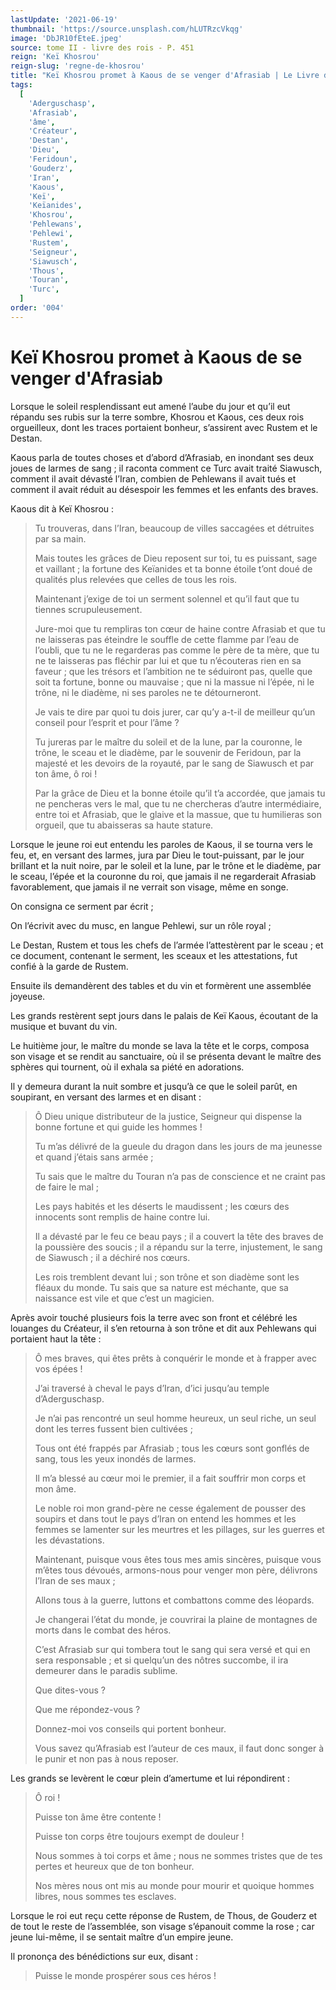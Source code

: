 ```yaml
---
lastUpdate: '2021-06-19'
thumbnail: 'https://source.unsplash.com/hLUTRzcVkqg'
image: 'DbJR10fEteE.jpeg'
source: tome II - livre des rois - P. 451
reign: 'Keï Khosrou'
reign-slug: 'regne-de-khosrou'
title: "Keï Khosrou promet à Kaous de se venger d'Afrasiab | Le Livre des Rois | Shâhnâmeh"
tags:
  [
    'Aderguschasp',
    'Afrasiab',
    'âme',
    'Créateur',
    'Destan',
    'Dieu',
    'Feridoun',
    'Gouderz',
    'Iran',
    'Kaous',
    'Keï',
    'Keïanides',
    'Khosrou',
    'Pehlewans',
    'Pehlewi',
    'Rustem',
    'Seigneur',
    'Siawusch',
    'Thous',
    'Touran',
    'Turc',
  ]
order: '004'
---
```


# Keï Khosrou promet à Kaous de se venger d'Afrasiab

Lorsque le soleil resplendissant eut amené l’aube du jour et qu’il eut répandu ses rubis sur la terre sombre, Khosrou et Kaous, ces deux rois orgueilleux, dont les traces portaient bonheur, s’assirent avec Rustem et le Destan.

Kaous parla de toutes choses et d’abord d’Afrasiab, en inondant ses deux joues de larmes de sang ; il raconta comment ce Turc avait traité Siawusch, comment il avait dévasté l’Iran, combien de Pehlewans il avait tués et comment il avait réduit au désespoir les femmes et les enfants des braves.

Kaous dit à Keï Khosrou :

> Tu trouveras, dans l’Iran, beaucoup de villes saccagées et détruites par sa main.
>
> Mais toutes les grâces de Dieu reposent sur toi, tu es puissant, sage et vaillant ; la fortune des Keïanides et ta bonne étoile t’ont doué de qualités plus relevées que celles de tous les rois.
>
> Maintenant j’exige de toi un serment solennel et qu’il faut que tu tiennes scrupuleusement.
>
> Jure-moi que tu rempliras ton cœur de haine contre Afrasiab et que tu ne laisseras pas éteindre le souffle de cette flamme par l’eau de l’oubli, que tu ne le regarderas pas comme le père de ta mère, que tu ne te laisseras pas fléchir par lui et que tu n’écouteras rien en sa faveur ; que les trésors et l’ambition ne te séduiront pas, quelle que soit ta fortune, bonne ou mauvaise ; que ni la massue ni l’épée, ni le trône, ni le diadème, ni ses paroles ne te détourneront.
>
> Je vais te dire par quoi tu dois jurer, car qu’y a-t-il de meilleur qu’un conseil pour l’esprit et pour l’âme ?
>
> Tu jureras par le maître du soleil et de la lune, par la couronne, le trône, le sceau et le diadème, par le souvenir de Feridoun, par la majesté et les devoirs de la royauté, par le sang de Siawusch et par ton âme, ô roi !
>
> Par la grâce de Dieu et la bonne étoile qu’il t’a accordée, que jamais tu ne pencheras vers le mal, que tu ne chercheras d’autre intermédiaire, entre toi et Afrasiab, que le glaive et la massue, que tu humilieras son orgueil, que tu abaisseras sa haute stature.

Lorsque le jeune roi eut entendu les paroles de Kaous, il se tourna vers le feu, et, en versant des larmes, jura par Dieu le tout-puissant, par le jour brillant et la nuit noire, par le soleil et la lune, par le trône et le diadème, par le sceau, l’épée et la couronne du roi, que jamais il ne regarderait Afrasiab favorablement, que jamais il ne verrait son visage, même en songe.

On consigna ce serment par écrit ;

On l’écrivit avec du musc, en langue Pehlewi, sur un rôle royal ;

Le Destan, Rustem et tous les chefs de l’armée l’attestèrent par le sceau ; et ce document, contenant le serment, les sceaux et les attestations, fut confié à la garde de Rustem.

Ensuite ils demandèrent des tables et du vin et formèrent une assemblée joyeuse.

Les grands restèrent sept jours dans le palais de Keï Kaous, écoutant de la musique et buvant du vin.

Le huitième jour, le maître du monde se lava la tête et le corps, composa son visage et se rendit au sanctuaire, où il se présenta devant le maître des sphères qui tournent, où il exhala sa piété en adorations.

Il y demeura durant la nuit sombre et jusqu’à ce que le soleil parût, en soupirant, en versant des larmes et en disant :

> Ô Dieu unique distributeur de la justice, Seigneur qui dispense la bonne fortune et qui guide les hommes !
>
> Tu m’as délivré de la gueule du dragon dans les jours de ma jeunesse et quand j’étais sans armée ;
>
> Tu sais que le maître du Touran n’a pas de conscience et ne craint pas de faire le mal ;
>
> Les pays habités et les déserts le maudissent ; les cœurs des innocents sont remplis de haine contre lui.
>
> Il a dévasté par le feu ce beau pays ; il a couvert la tête des braves de la poussière des soucis ; il a répandu sur la terre, injustement, le sang de Siawusch ; il a déchiré nos cœurs.
>
> Les rois tremblent devant lui ; son trône et son diadème sont les fléaux du monde.
> Tu sais que sa nature est méchante, que sa naissance est vile et que c’est un magicien.

Après avoir touché plusieurs fois la terre avec son front et célébré les louanges du Créateur, il s’en retourna à son trône et dit aux Pehlewans qui portaient haut la tête :

> Ô mes braves, qui êtes prêts à conquérir le monde et à frapper avec vos épées !
>
> J’ai traversé à cheval le pays d’Iran, d’ici jusqu’au temple d’Aderguschasp.
>
> Je n’ai pas rencontré un seul homme heureux, un seul riche, un seul dont les terres fussent bien cultivées ;
>
> Tous ont été frappés par Afrasiab ; tous les cœurs sont gonflés de sang, tous les yeux inondés de larmes.
>
> Il m’a blessé au cœur moi le premier, il a fait souffrir mon corps et mon âme.
>
> Le noble roi mon grand-père ne cesse également de pousser des soupirs et dans tout le pays d’Iran on entend les hommes et les femmes se lamenter sur les meurtres et les pillages, sur les guerres et les dévastations.
>
> Maintenant, puisque vous êtes tous mes amis sincères, puisque vous m’êtes tous dévoués, armons-nous pour venger mon père, délivrons l’Iran de ses maux ;
>
> Allons tous à la guerre, luttons et combattons comme des léopards.
>
> Je changerai l’état du monde, je couvrirai la plaine de montagnes de morts dans le combat des héros.
>
> C’est Afrasiab sur qui tombera tout le sang qui sera versé et qui en sera responsable ; et si quelqu’un des nôtres succombe, il ira demeurer dans le paradis sublime.
>
> Que dites-vous ?
>
> Que me répondez-vous ?
>
> Donnez-moi vos conseils qui portent bonheur.
>
> Vous savez qu’Afrasiab est l’auteur de ces maux, il faut donc songer à le punir et non pas à nous reposer.

Les grands se levèrent le cœur plein d’amertume et lui répondirent :

> Ô roi !
>
> Puisse ton âme être contente !
>
> Puisse ton corps être toujours exempt de douleur !
>
> Nous sommes à toi corps et âme ; nous ne sommes tristes que de tes pertes et heureux que de ton bonheur.
>
> Nos mères nous ont mis au monde pour mourir et quoique hommes libres, nous sommes tes esclaves.

Lorsque le roi eut reçu cette réponse de Rustem, de Thous, de Gouderz et de tout le reste de l’assemblée, son visage s’épanouit comme la rose ; car jeune lui-même, il se sentait maître d’un empire jeune.

Il prononça des bénédictions sur eux, disant :

> Puisse le monde prospérer sous ces héros !
